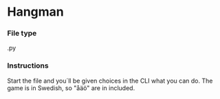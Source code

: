 # Hangman

### File type
.py

### Instructions
Start the file and you´ll be given choices in the CLI what you can do. The game is in Swedish, so "åäö" are in included.

